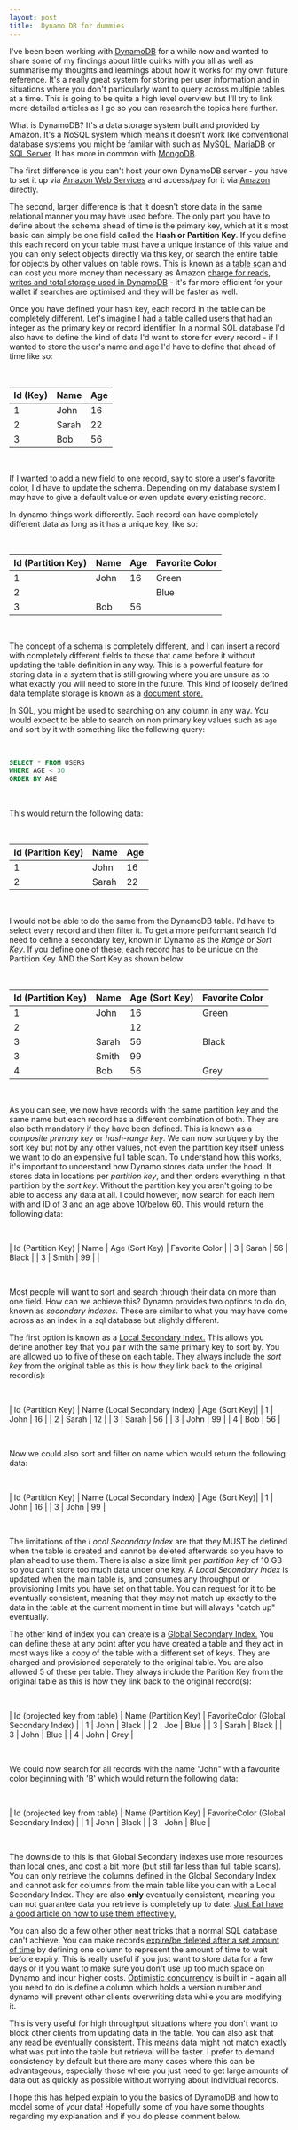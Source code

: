 ```yaml
---
layout: post
title:  Dynamo DB for dummies
---
```


I've been been working with [DynamoDB](https://aws.amazon.com/dynamodb/) for a while now and wanted to share some of my findings about little quirks with you all as well as summarise my thoughts and learnings about how it works for my own future reference. It's a really great system for storing per user information and in situations where you don't particularly want to query across multiple tables at a time. This is going to be quite a high level overview but I'll try to link more detailed articles as I go so you can research the topics here further.

What is DynamoDB? It's a data storage system built and provided by Amazon. It's a NoSQL system which means it doesn't work like conventional database systems you might be familar with such as [MySQL](https://www.mysql.com/), [MariaDB](https://mariadb.org/) or [SQL Server](https://en.wikipedia.org/wiki/Microsoft_SQL_Server). It has more in common with [MongoDB](https://www.mongodb.com/).

The first difference is you can't host your own DynamoDB server - you have to set it up via [Amazon Web Services](https://aws.amazon.com/) and access/pay for it via [Amazon](https://en.wikipedia.org/wiki/Amazon_(company)) directly.

The second, larger difference is that it doesn't store data in the same relational manner you may have used before. The only part you have to define about the schema ahead of time is the primary key, which at it's most basic can simply be one field called the **Hash or Partition Key**. If you define this each record on your table must have a unique instance of this value and you can only select objects directly via this key, or search the entire table for objects by other values on table rows. This is known as a [table scan](https://docs.aws.amazon.com/amazondynamodb/latest/developerguide/SQLtoNoSQL.ReadData.Scan.html) and can cost you more money than necessary as Amazon [charge for reads, writes and total storage used in DynamoDB](https://aws.amazon.com/dynamodb/pricing/) - it's far more efficient for your wallet if searches are optimised and they will be faster as well.

Once you have defined your hash key, each record in the table can be completely different. Let's imagine I had a table called users that had an integer as the primary key or record identifier. In a normal SQL database I'd also have to define the kind of data I'd want to store for every record - if I wanted to store the user's name and age I'd have to define that ahead of time like so:

<br>

| Id (Key)  | Name          | Age   |
| --------- |-------------  | ----- |
| 1         | John          |    16 |
| 2         | Sarah         |    22 |
| 3         | Bob           |    56 |

<br>

If I wanted to add a new field to one record, say to store a user's favorite color, I'd have to update the schema. Depending on my database system I may have to give a default value or even update every existing record.

In dynamo things work differently. Each record can have completely different data as long as it has a unique key, like so:

<br>

| Id (Partition Key)  | Name          | Age   | Favorite Color    |
| ---------         | ------------- | ----- | ----------------- |
| 1                 | John          |    16 | Green             |
| 2                 |               |       | Blue              |
| 3                 | Bob           |    56 |                   |

<br>

The concept of a schema is completely different, and I can insert a record with completely different fields to those that came before it without updating the table definition in any way. This is a powerful feature for storing data in a system that is still growing where you are unsure as to what exactly you will need to store in the future. This kind of loosely defined data template storage is known as a [document store.](https://en.wikipedia.org/wiki/Document-oriented_database)

In SQL, you might be used to searching on any column in any way. You would expect to be able to search on non primary key values such as `age` and sort by it with something like the following query:

<br>

```sql
SELECT * FROM USERS
WHERE AGE < 30
ORDER BY AGE
```

<br>

This would return the following data:

<br>

| Id (Parition Key)     | Name          | Age   |
| ---------             |-------------| -----|
| 1                     | John          |    16 |
| 2                     | Sarah         |    22 |

<br>

I would not be able to do the same from the DynamoDB table. I'd have to select every record and then filter it. To get a more performant search I'd need to define a secondary key, known in Dynamo as the *Range* or *Sort Key*. If you define one of these, each record has to be unique on the Partition Key AND the Sort Key as shown below:

<br>

| Id (Partition Key)  | Name          | Age (Sort Key)  | Favorite Color    |
| ---------           |-------------                  |-----|----------------- |
| 1                   | John          |    16           | Green                     |
| 2                   |               |    12           |                           |
| 3                   | Sarah         |    56           | Black                     |
| 3                   | Smith         |    99           |                           |
| 4                   | Bob           |    56           | Grey                      |

<br>

As you can see, we now have records with the same partition key and the same name but each record has a different combination of both. They are also both mandatory if they have been defined. This is known as a *composite primary key* or *hash-range key*. We can now sort/query by the sort key but not by any other values, not even the partition key itself unless we want to do an expensive full table scan. To understand how this works, it's important to understand how Dynamo stores data under the hood. It stores data in locations per *partition key*, and then orders everything in that partition by the *sort key*. Without the partition key you aren't going to be able to access any data at all. I could however, now search for each item with and ID of 3 and an age above 10/below 60. This would return the following data:

<br>

| Id (Partition Key)  | Name          | Age (Sort Key)  | Favorite Color    |
| 3                   | Sarah         | 56              | Black             |
| 3                   | Smith         | 99              |                   |

<br>

Most people will want to sort and search through their data on more than one field. How can we achieve this? Dynamo provides two options to do do, known as *secondary indexes.* These are similar to what you may have come across as an index in a sql database but slightly different.

The first option is known as a [Local Secondary Index.](https://docs.aws.amazon.com/amazondynamodb/latest/developerguide/LSI.html) This allows you define another key that you pair with the same primary key to sort by. You are allowed up to five of these on each table. They always include the *sort key* from the original table as this is how they link back to the original record(s):

<br>

| Id (Partition Key)  | Name (Local Secondary Index)    | Age (Sort Key)|
| 1                   | John                            | 16            | 
| 2                   | Sarah                           | 12            |
| 3                   | Sarah                           | 56            | 
| 3                   | John                            | 99            | 
| 4                   | Bob                             | 56            | 

<br>

Now we could also sort and filter on name which would return the following data:

<br>

| Id (Partition Key)  | Name (Local Secondary Index)    | Age (Sort Key)| 
| 1                   | John                            | 16            |
| 3                   | John                            | 99            |

<br>

The limitations of the *Local Secondary Index* are that they MUST be defined when the table is created and cannot be deleted afterwards so you have to plan ahead to use them. There is also a size limit per *partition key* of 10 GB so you can't store too much data under one key. A *Local Secondary Index* is updated when the main table is, and consumes any throughput or provisioning limits you have set on that table. You can request for it to be eventually consistent, meaning that they may not match up exactly to the data in the table at the current moment in time but will always "catch up" eventually.

The other kind of index you can create is a [Global Secondary Index.](https://docs.aws.amazon.com/amazondynamodb/latest/developerguide/GSI.html) You can define these at any point after you have created a table and they act in most ways like a copy of the table with a different set of keys. They are charged and provisioned seperately to the original table. You are also allowed 5 of these per table. They always include the Parition Key from the original table as this is how they link back to the original record(s):

<br>

| Id (projected key from table)     | Name (Partition Key)   | FavoriteColor (Global Secondary Index)   |
| 1                                 | John                   | Black                                    |
| 2                                 | Joe                    | Blue                                     |
| 3                                 | Sarah                  | Black                                    |
| 3                                 | John                   | Blue                                     |
| 4                                 | John                   | Grey                                     |

<br>

We could now search for all records with the name "John" with a favourite color beginning with 'B' which would return the following data:

<br>

| Id (projected key from table)   | Name (Partition Key)   | FavoriteColor (Global Secondary Index)   |
| 1                               | John                   | Black                                    |
| 3                               | John                   | Blue                                     |

<br>

The downside to this is that Global Secondary indexes use more resources than local ones, and cost a bit more (but still far less than full table scans). You can only retrieve the columns defined in the Global Secondary Index and cannot ask for columns from the main table like you can with a Local Secondary Index. They are also **only** eventually consistent, meaning you can not guarantee data you retrieve is completely up to date. [Just Eat have a good article on how to use them effectively.](https://tech.just-eat.com/2014/03/19/using-dynamodb-global-secondary-indexes/)

You can also do a few other other neat tricks that a normal SQL database can't achieve. You can make records [expire/be deleted after a set amount of time](https://docs.aws.amazon.com/amazondynamodb/latest/developerguide/TTL.html) by defining one column to represent the amount of time to wait before expiry. This is really useful if you just want to store data for a few days or if you want to make sure you don't use up too much space on Dynamo and incur higher costs. [Optimistic concurrency](https://docs.aws.amazon.com/amazondynamodb/latest/developerguide/DynamoDBMapper.OptimisticLocking.html) is built in - again all you need to do is define a column which holds a version number and dynamo will prevent other clients overwriting data while you are modifying it. 

This is very useful for high throughput situations where you don't want to block other clients from updating data in the table. You can also ask that any read be eventually consistent. This means data might not match exactly what was put into the table but retrieval will be faster. I prefer to demand consistency by default but there are many cases where this can be advantageous, especially those where you just need to get large amounts of data out as quickly as possible without worrying about individual records.

I hope this has helped explain to you the basics of DynamoDB and how to model some of your data! Hopefully some of you have some thoughts regarding my explanation and if you do please comment below.